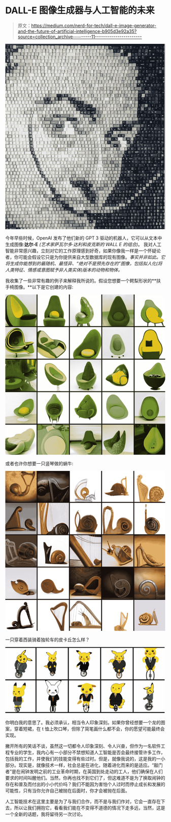 # DALL-E 图像生成器与人工智能的未来

> 原文：<https://medium.com/nerd-for-tech/dall-e-image-generator-and-the-future-of-artificial-intelligence-b905d3e92a35?source=collection_archive---------11----------------------->

![](img/e6d1fe729b9dfe10117600240b46a22a.png)

今年早些时候，OpenAI 发布了他们新的 GPT 3 驱动的机器人，它可以从文本中生成图像:**达尔-E** *(艺术家萨瓦尔多·达利和皮克斯的 WALL E 的组合)*。
我对人工智能非常感兴趣，立刻对它的工作原理感到好奇，如果你像我一样是一个怀疑论者，你可能会假设它只是为你提供来自大型数据库的现有图像。*事实并非如此。它将生成你能想到的最随机、最怪异、“绝对不是预先存在的”图像，包括拟人化(将人类特征、情感或意图赋予非人类实体)版本的动物和物体。*

我收集了一些非常有趣的例子来解释我所说的。假设您想要一个鳄梨形状的**扶手椅图像。**以下是它创建的内容:

![](img/743158d53d09ab342d083f7b14383058.png)

或者也许你想要一只竖琴做的蜗牛:

![](img/018d20872e92abdf7e52e0bd7d89ae31.png)

一只穿着西装骑着独轮车的皮卡丘怎么样？

![](img/ab25c25c0797af0e36562a4e22166a1f.png)

你明白我的意思了。我必须承认，相当令人印象深刻。如果你曾经想要一个龙的图案，穿着短裙，在 t 恤上吹口琴，但除了简笔画什么都不会，你的愿望可能最终会实现。

撇开所有的笑话不谈，虽然这一切都令人印象深刻、令人兴奋，但作为一名软件工程专业的学生，我内心有一小部分不禁想知道人工智能是否会最终接管许多工作，包括我的工作，并使我们的技能变得有些过时。但是，就像我说的，这是我的一小部分。现实是，就像技术一样，社会总是在进化，随着进化而来的是适应。“敲门者”是在闹钟发明之前的工业革命时期，在英国到处走动的工人，他们确保在人们要求的时间叫醒他们。当然，你再也找不到它们了，但这难道不是为了换取闹钟的存在和普及而付出的小小代价吗？我们不能因为害怕个人过时而停止成长和发展的可能性，只有当你允许自己被抛在后面时，你才会被抛在后面。

人工智能技术在这里主要是为了与我们合作，而不是与我们作对，它会一直存在下去，所以让我们拥抱它，看看我们能在不变得不道德的情况下走多远，当然，这是一个全新的话题，我将留待另一次讨论。